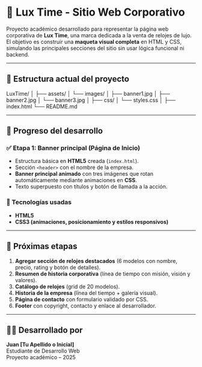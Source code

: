 # 🌟 Lux Time - Sitio Web Corporativo

Proyecto académico desarrollado para representar la página web corporativa de **Lux Time**, una marca dedicada a la venta de relojes de lujo.  
El objetivo es construir una **maqueta visual completa** en HTML y CSS, simulando las principales secciones del sitio sin usar lógica funcional ni backend.

---

## 📄 Estructura actual del proyecto

LuxTime/
│
├── assets/
│ └── images/
│ ├── banner1.jpg
│ ├── banner2.jpg
│ └── banner3.jpg
│
├── css/
│ └── styles.css
│
├── index.html
└── README.md

---

## 🧱 Progreso del desarrollo

### ✅ Etapa 1: Banner principal (Página de Inicio)
- Estructura básica en **HTML5** creada (`index.html`).
- Sección `<header>` con el nombre de la empresa.
- **Banner principal animado** con tres imágenes que rotan automáticamente mediante animaciones en **CSS**.
- Texto superpuesto con títulos y botón de llamada a la acción.

### 🧰 Tecnologías usadas
- **HTML5**
- **CSS3 (animaciones, posicionamiento y estilos responsivos)**

---

## 🚀 Próximas etapas
1. **Agregar sección de relojes destacados** (6 modelos con nombre, precio, rating y botón de detalles).
2. **Resumen de historia corporativa** (línea de tiempo con misión, visión y valores).
3. **Catálogo de relojes** (grid de 20 modelos).
4. **Historia de la empresa** (línea del tiempo + galería visual).
5. **Página de contacto** con formulario validado por CSS.
6. **Footer** con copyright, contacto y enlace al desarrollador.

---

## 👨‍💻 Desarrollado por
**Juan [Tu Apellido o Inicial]**  
Estudiante de Desarrollo Web  
Proyecto académico – 2025
